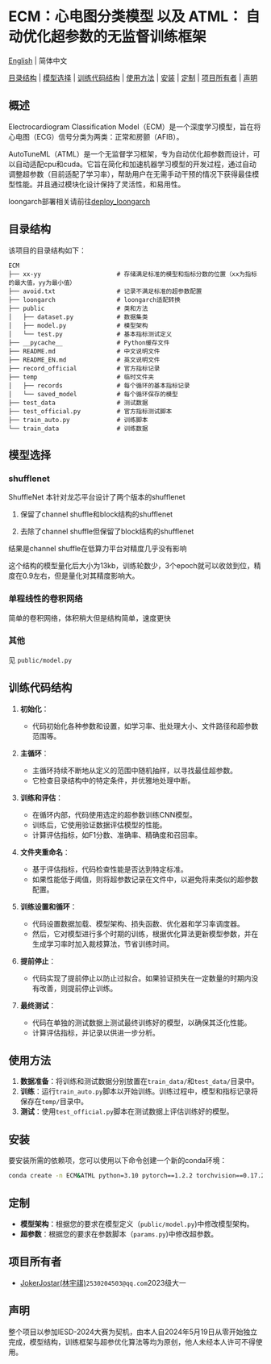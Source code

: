 # ECM：心电图分类模型 以及 ATML： 自动优化超参数的无监督训练框架 

[English](README_EN.md) | 简体中文

[目录结构](#目录结构) | [模型选择](#模型选择) | [训练代码结构](#训练代码结构) | [使用方法](#使用方法) | [安装](#安装) | [定制](#定制) | [项目所有者](#项目所有者) | [声明](#声明)

## 概述
Electrocardiogram Classification Model（ECM）是一个深度学习模型，旨在将心电图（ECG）信号分类为两类：正常和房颤（AFIB）。

AutoTuneML（ATML）是一个无监督学习框架，专为自动优化超参数而设计，可以自动适配cpu和cuda。它旨在简化和加速机器学习模型的开发过程，通过自动调整超参数（目前适配了学习率），帮助用户在无需手动干预的情况下获得最佳模型性能。并且通过模块化设计保持了灵活性，和易用性。

loongarch部署相关请前往[deploy_loongarch](https://github.com/JokerJostar/deploy_loongarch)

## 目录结构
该项目的目录结构如下：

```
ECM
├── xx-yy                     # 存储满足标准的模型和指标分数的位置（xx为指标的最大值，yy为最小值）
├── avoid.txt                 # 记录不满足标准的超参数配置
├── loongarch                 # loongarch适配转换
├── public                    # 类和方法
│   ├── dataset.py            # 数据集类
│   ├── model.py              # 模型架构
│   └── test.py               # 基本指标测试定义
├── __pycache__               # Python缓存文件
├── README.md                 # 中文说明文件
├── README_EN.md              # 英文说明文件
├── record_official           # 官方指标记录
├── temp                      # 临时文件夹
│   ├── records               # 每个循环的基本指标记录
│   └── saved_model           # 每个循环保存的模型
├── test_data                 # 测试数据
├── test_official.py          # 官方指标测试脚本
├── train_auto.py             # 训练脚本
└── train_data                # 训练数据
```



## 模型选择

### shufflenet

ShuffleNet
本针对龙芯平台设计了两个版本的shufflenet

1. 保留了channel shuffle和block结构的shufflenet

2. 去除了channel shuffle但保留了block结构的shufflenet

结果是channel shuffle在低算力平台对精度几乎没有影响

这个结构的模型量化后大小为13kb，训练轮数少，3个epoch就可以收敛到位，精度在0.9左右，但是量化对其精度影响大。

### 单程线性的卷积网络

简单的卷积网络，体积稍大但是结构简单，速度更快

### 其他

见 `public/model.py`







## 训练代码结构


1. **初始化**：
   - 代码初始化各种参数和设置，如学习率、批处理大小、文件路径和超参数范围等。

2. **主循环**：
   - 主循环持续不断地从定义的范围中随机抽样，以寻找最佳超参数。
   - 它检查目录结构中的特定条件，并优雅地处理中断。

3. **训练和评估**：
   - 在循环内部，代码使用选定的超参数训练CNN模型。
   - 训练后，它使用验证数据评估模型的性能。
   - 计算评估指标，如F1分数、准确率、精确度和召回率。

4. **文件夹重命名**：
   - 基于评估指标，代码检查性能是否达到特定标准。
   - 如果性能低于阈值，则将超参数记录在文件中，以避免将来类似的超参数配置。

5. **训练设置和循环**：
   - 代码设置数据加载、模型架构、损失函数、优化器和学习率调度器。
   - 然后，它对模型进行多个时期的训练，根据优化算法更新模型参数，并在生成学习率时加入裁枝算法，节省训练时间。

6. **提前停止**：
   - 代码实现了提前停止以防止过拟合。如果验证损失在一定数量的时期内没有改善，则提前停止训练。

7. **最终测试**：
   - 代码在单独的测试数据上测试最终训练好的模型，以确保其泛化性能。
   - 计算评估指标，并记录以供进一步分析。

## 使用方法
1. **数据准备**：将训练和测试数据分别放置在`train_data/`和`test_data/`目录中。
2. **训练**：运行`train_auto.py`脚本以开始训练。训练过程中，模型和指标记录将保存在`temp/`目录中。
3. **测试**：使用`test_official.py`脚本在测试数据上评估训练好的模型。

## 安装
要安装所需的依赖项，您可以使用以下命令创建一个新的conda环境：

```bash
conda create -n ECM&ATML python=3.10 pytorch==1.2.2 torchvision==0.17.2 torchaudio==2.2.2 pytorch-cuda=12.1 numpy scikit-learn pandas tqdm onnx -c pytorch -c nvidia
```

## 定制
- **模型架构**：根据您的要求在模型定义（`public/model.py`)中修改模型架构。
- **超参数**：根据您的要求在参数脚本（`params.py`)中修改超参数。

## 项目所有者
- [JokerJostar(林宇祺)](https://github.com/JokerJostar)`2530204503@qq.com`2023级大一

## 声明
整个项目以参加IESD-2024大赛为契机，由本人自2024年5月19日从零开始独立完成，模型结构，训练框架与超参优化算法等均为原创，他人未经本人许可不得使用。

